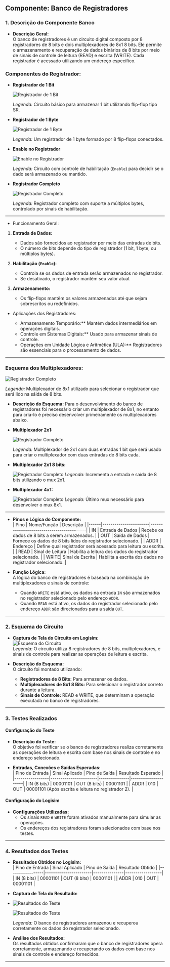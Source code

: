 ## Componente: Banco de Registradores

### 1. Descrição do Componente Banco

- **Descrição Geral:**  
  O banco de registradores é um circuito digital composto por 8 registradores de 8 bits e dois multiplexadores de 8x1 8 bits. Ele permite o armazenamento e recuperação de dados binários de 8 bits por meio de sinais de controle de leitura (READ) e escrita (WRITE). Cada registrador é acessado utilizando um endereço específico.


### Componentes do Registrador:

- **Registrador de 1 Bit**


  ![Registrador de 1 Bit](Imagens/Registradores/Registrador1Bit.png)

  *Legenda:* Circuito básico para armazenar 1 bit utilizando flip-flop tipo SR.


- **Registrador de 1 Byte**


  ![Registrador de 1 Byte](Imagens/Registradores/Registrador1Byte.png)

  *Legenda:* Um registrador de 1 byte formado por 8 flip-flops conectados.


- **Enable no Registrador**


  ![Enable no Registrador](Imagens/Registradores/EnableRegistrador.png)

  *Legenda:* Circuito com controle de habilitação (`Enable`) para decidir se o dado será armazenado ou mantido.


- **Registrador Completo**


  ![Registrador Completo](Imagens/Registradores/RegistradorCompleto.png)

  *Legenda:* Registrador completo com suporte a múltiplos bytes, controlado por sinais de habilitação.

---

- Funcionamento Geral:

1. **Entrada de Dados:**  
   - Dados são fornecidos ao registrador por meio das entradas de bits.
   - O número de bits depende do tipo de registrador (1 bit, 1 byte, ou múltiplos bytes).

2. **Habilitação (`Enable`):**  
   - Controla se os dados de entrada serão armazenados no registrador.
   - Se desativado, o registrador mantém seu valor atual.

3. **Armazenamento:**  
   - Os flip-flops mantêm os valores armazenados até que sejam sobrescritos ou redefinidos.


- Aplicações dos Registradores: 

   - Armazenamento Temporário:** Mantém dados intermediários em operações digitais.
   - Controle em Sistemas Digitais:** Usado para armazenar sinais de controle.
   - Operações em Unidade Lógica e Aritmética (ULA):** Registradores são essenciais para o processamento de dados.
  
---
### Esquema dos Multiplexadores:
  
![Registrador Completo](Imagens/Registradores/Esquema.png)

  *Legenda:* Multiplexador de 8x1 utilizado para selecionar o registrador que será lido na sáida de 8 bits.
- **Descrição do Esquema:**
  Para o desenvolvimento do banco de registradores foi necessário criar um multiplexador de 8x1, no entanto para cria-lo é preciso desenvolver primeiramente os multiplexadores abaixo.
  
- **Multiplexador 2x1:**

  ![Registrador Completo](Imagens/Registradores/Mux2x1.png)

  *Legenda:* Multiplexador de 2x1 com duas entradas 1 bit que será usado para criar o multiplexador com duas entradas de 8 bits cada.
  
- **Multiplexador 2x1 8 bits:**
  
  ![Registrador Completo](Imagens/Registradores/Mux2x1x8.png)
  *Legenda:* Incrementa a entrada e saída de 8 bits utilizando o mux 2x1.
  
- **Multiplexador 4x1:**
  
  ![Registrador Completo](Imagens/Registradores/Mux4x1.png)
  *Legenda:* Último mux necessário para desenvolver o mux 8x1.
  
---

- **Pinos e Lógica do Componente:**  
  | Pino | Nome/Função           | Descrição                                |
  |------|-----------------------|------------------------------------------|
  | IN   | Entrada de Dados      | Recebe os dados de 8 bits a serem armazenados. |
  | OUT  | Saída de Dados        | Fornece os dados de 8 bits lidos do registrador selecionado. |
  | ADDR | Endereço              | Define qual registrador será acessado para leitura ou escrita. |
  | READ | Sinal de Leitura      | Habilita a leitura dos dados do registrador selecionado. |
  | WRITE| Sinal de Escrita      | Habilita a escrita dos dados no registrador selecionado. |

- **Função Lógica:**  
  A lógica do banco de registradores é baseada na combinação de multiplexadores e sinais de controle:
  - Quando `WRITE` está ativo, os dados na entrada `IN` são armazenados no registrador selecionado pelo endereço `ADDR`.
  - Quando `READ` está ativo, os dados do registrador selecionado pelo endereço `ADDR` são direcionados para a saída `OUT`.

---

### 2. Esquema do Circuito

- **Captura de Tela do Circuito em Logisim:**  
  ![Esquema do Circuito](Imagens/BancoDeRegistradores.png)  
  *Legenda:* O circuito utiliza 8 registradores de 8 bits, multiplexadores, e sinais de controle para realizar as operações de leitura e escrita.

- **Descrição do Esquema:**  
  O circuito foi montado utilizando:
  - **Registradores de 8 Bits:** Para armazenar os dados.
  - **Multiplexadores de 8x1 8 Bits:** Para selecionar o registrador correto durante a leitura.
  - **Sinais de Controle:** READ e WRITE, que determinam a operação executada no banco de registradores.

---

### 3. Testes Realizados

#### Configuração do Teste

- **Descrição do Teste:**  
  O objetivo foi verificar se o banco de registradores realiza corretamente as operações de leitura e escrita com base nos sinais de controle e no endereço selecionado.

- **Entradas, Conexões e Saídas Esperadas:**  
  | Pino de Entrada | Sinal Aplicado        | Pino de Saída | Resultado Esperado |
  |-----------------|-----------------------|---------------|---------------------|
  | IN (8 bits)     | 00001101             | OUT (8 bits)  | 00001101           |
  | ADDR            | 010                  | OUT           | 00001101 (Após escrita e leitura no registrador 2). |

#### Configuração do Logisim

- **Configurações Utilizadas:**  
  - Os sinais `READ` e `WRITE` foram ativados manualmente para simular as operações.
  - Os endereços dos registradores foram selecionados com base nos testes.

---

### 4. Resultados dos Testes

- **Resultados Obtidos no Logisim:**  
  | Pino de Entrada | Sinal Aplicado        | Pino de Saída | Resultado Obtido |
  |-----------------|-----------------------|---------------|------------------|
  | IN (8 bits)     | 00001101             | OUT (8 bits)  | 00001101         |
  | ADDR            | 010                  | OUT           | 00001101         |

- **Captura de Tela do Resultado:**
- 
  ![Resultados do Teste](Imagens/TesteBancoDeRegistradores.png)
  
  ![Resultados do Teste](Imagens/Teste2BancoDeRegistradores.png)
  
  *Legenda:* O banco de registradores armazenou e recuperou corretamente os dados do registrador selecionado.

- **Análise dos Resultados:**  
  Os resultados obtidos confirmaram que o banco de registradores opera corretamente, armazenando e recuperando os dados com base nos sinais de controle e endereço fornecidos.

---

